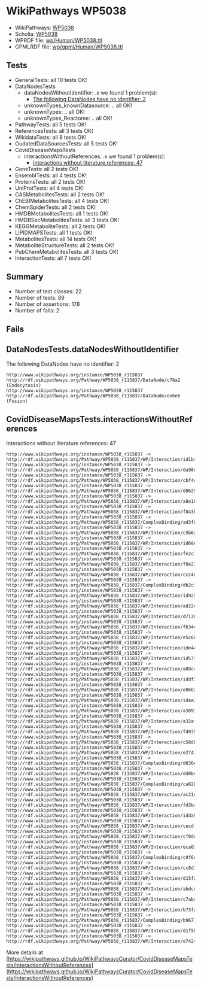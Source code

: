 # WikiPathways WP5038

* WikiPathways: [WP5038](https://identifiers.org/wikipathways:WP5038)
* Scholia: [WP5038](https://scholia.toolforge.org/wikipathways/WP5038)
* WPRDF file: [wp/Human/WP5038.ttl](../wp/Human/WP5038.ttl)
* GPMLRDF file: [wp/gpml/Human/WP5038.ttl](../wp/gpml/Human/WP5038.ttl)

## Tests
* GeneralTests: all 10 tests OK!
* DataNodesTests
    * dataNodesWithoutIdentifier: .x we found 1 problem(s):
        * [The following DataNodes have no identifier: 2](#d2d32fa1)
    * unknownTypes_knownDatasource: .. all OK!
    * unknownTypes: .. all OK!
    * unknownTypes_Reactome: .. all OK!
* PathwayTests: all 5 tests OK!
* ReferencesTests: all 3 tests OK!
* WikidataTests: all 8 tests OK!
* OudatedDataSourcesTests: all 5 tests OK!
* CovidDiseaseMapsTests
    * interactionsWithoutReferences: .x we found 1 problem(s):
        * [Interactions without literature references: 47](#9701cd45)
* GeneTests: all 2 tests OK!
* EnsemblTests: all 4 tests OK!
* ProteinsTests: all 2 tests OK!
* UniProtTests: all 4 tests OK!
* CASMetabolitesTests: all 2 tests OK!
* ChEBIMetabolitesTests: all 4 tests OK!
* ChemSpiderTests: all 2 tests OK!
* HMDBMetabolitesTests: all 1 tests OK!
* HMDBSecMetabolitesTests: all 3 tests OK!
* KEGGMetaboliteTests: all 2 tests OK!
* LIPIDMAPSTests: all 1 tests OK!
* MetabolitesTests: all 14 tests OK!
* MetaboliteStructureTests: all 2 tests OK!
* PubChemMetabolitesTests: all 3 tests OK!
* InteractionTests: all 7 tests OK!


## Summary

* Number of test classes: 22
* Number of tests: 89
* Number of assertions: 178
* Number of fails: 2

## Fails

<a name="d2d32fa1" />

## DataNodesTests.dataNodesWithoutIdentifier

The following DataNodes have no identifier: 2
```
http://www.wikipathways.org/instance/WP5038_r115837 http://rdf.wikipathways.org/Pathway/WP5038_r115837/DataNode/c78a2 (Endocytosis)
http://www.wikipathways.org/instance/WP5038_r115837 http://rdf.wikipathways.org/Pathway/WP5038_r115837/DataNode/ee6e6 (Fusion)
```

<a name="9701cd45" />

## CovidDiseaseMapsTests.interactionsWithoutReferences

Interactions without literature references: 47
```
http://www.wikipathways.org/instance/WP5038_r115837 -> http://rdf.wikipathways.org/Pathway/WP5038_r115837/WP/Interaction/id1baa9d1
http://www.wikipathways.org/instance/WP5038_r115837 -> http://rdf.wikipathways.org/Pathway/WP5038_r115837/WP/Interaction/da98c
http://www.wikipathways.org/instance/WP5038_r115837 -> http://rdf.wikipathways.org/Pathway/WP5038_r115837/WP/Interaction/cbf4e
http://www.wikipathways.org/instance/WP5038_r115837 -> http://rdf.wikipathways.org/Pathway/WP5038_r115837/WP/Interaction/d8629
http://www.wikipathways.org/instance/WP5038_r115837 -> http://rdf.wikipathways.org/Pathway/WP5038_r115837/WP/Interaction/a8e16
http://www.wikipathways.org/instance/WP5038_r115837 -> http://rdf.wikipathways.org/Pathway/WP5038_r115837/WP/Interaction/f843b
http://www.wikipathways.org/instance/WP5038_r115837 -> http://rdf.wikipathways.org/Pathway/WP5038_r115837/ComplexBinding/ad3f8
http://www.wikipathways.org/instance/WP5038_r115837 -> http://rdf.wikipathways.org/Pathway/WP5038_r115837/WP/Interaction/c5b62
http://www.wikipathways.org/instance/WP5038_r115837 -> http://rdf.wikipathways.org/Pathway/WP5038_r115837/WP/Interaction/id68e36368
http://www.wikipathways.org/instance/WP5038_r115837 -> http://rdf.wikipathways.org/Pathway/WP5038_r115837/WP/Interaction/fe2c7
http://www.wikipathways.org/instance/WP5038_r115837 -> http://rdf.wikipathways.org/Pathway/WP5038_r115837/WP/Interaction/f8e27
http://www.wikipathways.org/instance/WP5038_r115837 -> http://rdf.wikipathways.org/Pathway/WP5038_r115837/WP/Interaction/ccc4d
http://www.wikipathways.org/instance/WP5038_r115837 -> http://rdf.wikipathways.org/Pathway/WP5038_r115837/ComplexBinding/db2cf
http://www.wikipathways.org/instance/WP5038_r115837 -> http://rdf.wikipathways.org/Pathway/WP5038_r115837/WP/Interaction/id925594bb
http://www.wikipathways.org/instance/WP5038_r115837 -> http://rdf.wikipathways.org/Pathway/WP5038_r115837/WP/Interaction/ad224
http://www.wikipathways.org/instance/WP5038_r115837 -> http://rdf.wikipathways.org/Pathway/WP5038_r115837/WP/Interaction/d7130
http://www.wikipathways.org/instance/WP5038_r115837 -> http://rdf.wikipathways.org/Pathway/WP5038_r115837/WP/Interaction/fb344
http://www.wikipathways.org/instance/WP5038_r115837 -> http://rdf.wikipathways.org/Pathway/WP5038_r115837/WP/Interaction/e5c68
http://www.wikipathways.org/instance/WP5038_r115837 -> http://rdf.wikipathways.org/Pathway/WP5038_r115837/WP/Interaction/ide445d5
http://www.wikipathways.org/instance/WP5038_r115837 -> http://rdf.wikipathways.org/Pathway/WP5038_r115837/WP/Interaction/id57f20ac8
http://www.wikipathways.org/instance/WP5038_r115837 -> http://rdf.wikipathways.org/Pathway/WP5038_r115837/WP/Interaction/a88cd
http://www.wikipathways.org/instance/WP5038_r115837 -> http://rdf.wikipathways.org/Pathway/WP5038_r115837/WP/Interaction/iddf33d8ac
http://www.wikipathways.org/instance/WP5038_r115837 -> http://rdf.wikipathways.org/Pathway/WP5038_r115837/WP/Interaction/e0662
http://www.wikipathways.org/instance/WP5038_r115837 -> http://rdf.wikipathways.org/Pathway/WP5038_r115837/WP/Interaction/idaa39462d
http://www.wikipathways.org/instance/WP5038_r115837 -> http://rdf.wikipathways.org/Pathway/WP5038_r115837/WP/Interaction/a3897
http://www.wikipathways.org/instance/WP5038_r115837 -> http://rdf.wikipathways.org/Pathway/WP5038_r115837/WP/Interaction/a32af
http://www.wikipathways.org/instance/WP5038_r115837 -> http://rdf.wikipathways.org/Pathway/WP5038_r115837/WP/Interaction/f4935
http://www.wikipathways.org/instance/WP5038_r115837 -> http://rdf.wikipathways.org/Pathway/WP5038_r115837/WP/Interaction/c58d8
http://www.wikipathways.org/instance/WP5038_r115837 -> http://rdf.wikipathways.org/Pathway/WP5038_r115837/WP/Interaction/e2747
http://www.wikipathways.org/instance/WP5038_r115837 -> http://rdf.wikipathways.org/Pathway/WP5038_r115837/ComplexBinding/d836e
http://www.wikipathways.org/instance/WP5038_r115837 -> http://rdf.wikipathways.org/Pathway/WP5038_r115837/WP/Interaction/dd0be
http://www.wikipathways.org/instance/WP5038_r115837 -> http://rdf.wikipathways.org/Pathway/WP5038_r115837/ComplexBinding/ca82b
http://www.wikipathways.org/instance/WP5038_r115837 -> http://rdf.wikipathways.org/Pathway/WP5038_r115837/WP/Interaction/ac21e
http://www.wikipathways.org/instance/WP5038_r115837 -> http://rdf.wikipathways.org/Pathway/WP5038_r115837/WP/Interaction/fd3bd
http://www.wikipathways.org/instance/WP5038_r115837 -> http://rdf.wikipathways.org/Pathway/WP5038_r115837/WP/Interaction/idda9b7d8b
http://www.wikipathways.org/instance/WP5038_r115837 -> http://rdf.wikipathways.org/Pathway/WP5038_r115837/WP/Interaction/cecdf
http://www.wikipathways.org/instance/WP5038_r115837 -> http://rdf.wikipathways.org/Pathway/WP5038_r115837/WP/Interaction/cf0de
http://www.wikipathways.org/instance/WP5038_r115837 -> http://rdf.wikipathways.org/Pathway/WP5038_r115837/WP/Interaction/eca63
http://www.wikipathways.org/instance/WP5038_r115837 -> http://rdf.wikipathways.org/Pathway/WP5038_r115837/ComplexBinding/c9f6c
http://www.wikipathways.org/instance/WP5038_r115837 -> http://rdf.wikipathways.org/Pathway/WP5038_r115837/WP/Interaction/cc8d7
http://www.wikipathways.org/instance/WP5038_r115837 -> http://rdf.wikipathways.org/Pathway/WP5038_r115837/WP/Interaction/d15f2
http://www.wikipathways.org/instance/WP5038_r115837 -> http://rdf.wikipathways.org/Pathway/WP5038_r115837/WP/Interaction/abdce
http://www.wikipathways.org/instance/WP5038_r115837 -> http://rdf.wikipathways.org/Pathway/WP5038_r115837/WP/Interaction/c7aba
http://www.wikipathways.org/instance/WP5038_r115837 -> http://rdf.wikipathways.org/Pathway/WP5038_r115837/WP/Interaction/b73fa
http://www.wikipathways.org/instance/WP5038_r115837 -> http://rdf.wikipathways.org/Pathway/WP5038_r115837/ComplexBinding/b9671
http://www.wikipathways.org/instance/WP5038_r115837 -> http://rdf.wikipathways.org/Pathway/WP5038_r115837/WP/Interaction/d1f58
http://www.wikipathways.org/instance/WP5038_r115837 -> http://rdf.wikipathways.org/Pathway/WP5038_r115837/WP/Interaction/e7424
```

More details at [https://wikipathways.github.io/WikiPathwaysCurator/CovidDiseaseMapsTests/interactionsWithoutReferences](https://wikipathways.github.io/WikiPathwaysCurator/CovidDiseaseMapsTests/interactionsWithoutReferences)

